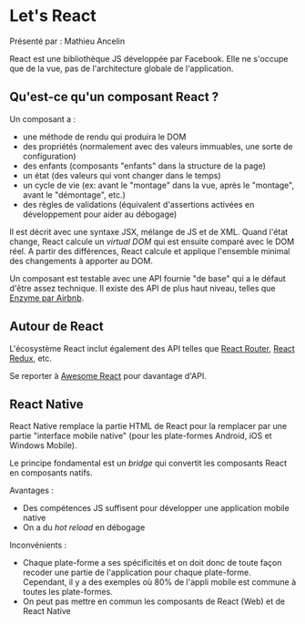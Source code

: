 # Let's React

Présenté par : Mathieu Ancelin

React est une bibliothèque JS développée par Facebook. Elle ne s'occupe que de la vue, pas de l'architecture globale de l'application.

## Qu'est-ce qu'un composant React ?

Un composant a :
* une méthode de rendu qui produira le DOM
* des propriétés (normalement avec des valeurs immuables, une sorte de configuration)
* des enfants (composants "enfants" dans la structure de la page)
* un état (des valeurs qui vont changer dans le temps)
* un cycle de vie (ex: avant le "montage" dans la vue, après le "montage", avant le "démontage", etc.)
* des règles de validations (équivalent d'assertions activées en développement pour aider au débogage)

Il est décrit avec une syntaxe JSX, mélange de JS et de XML. Quand l'état change, React calcule un *virtual DOM* qui est ensuite comparé avec le DOM réel. A partir des différences, React calcule et applique l'ensemble minimal des changements à apporter au DOM.

Un composant est testable avec une API fournie "de base" qui a le défaut d'être assez technique. Il existe des API de plus haut niveau, telles que [Enzyme par Airbnb](https://github.com/airbnb/enzyme).

## Autour de React

L'écosystème React inclut également des API telles que [React Router](https://github.com/reactjs/react-router), [React Redux](https://github.com/reactjs/react-redux), etc.

Se reporter à [Awesome React](https://github.com/enaqx/awesome-react) pour davantage d'API.

## React Native

React Native remplace la partie HTML de React pour la remplacer par une partie "interface mobile native" (pour les plate-formes Android, iOS et Windows Mobile).

Le principe fondamental est un *bridge* qui convertit les composants React en composants natifs.

Avantages :
* Des compétences JS suffisent pour développer une application mobile native
* On a du *hot reload* en débogage

Inconvénients :
* Chaque plate-forme a ses spécificités et on doit donc de toute façon recoder une partie de l'application pour chaque plate-forme. Cependant, il y a des exemples où 80% de l'appli mobile est commune à toutes les plate-formes.
* On peut pas mettre en commun les composants de React (Web) et de React Native
